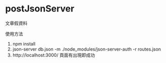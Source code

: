# postJsonServer
文章假資料

使用方法 

1. npm install 
2. json-server db.json -m ./node_modules/json-server-auth -r routes.json
3. http://localhost:3000/ 頁面有出現即成功

